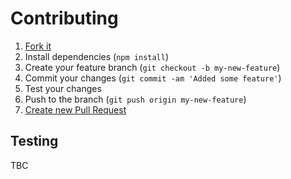 # Contributing

1. [Fork it](https://help.github.com/articles/fork-a-repo/)
2. Install dependencies (`npm install`)
3. Create your feature branch (`git checkout -b my-new-feature`)
4. Commit your changes (`git commit -am 'Added some feature'`)
5. Test your changes
6. Push to the branch (`git push origin my-new-feature`)
7. [Create new Pull Request](https://help.github.com/articles/creating-a-pull-request/)

## Testing

TBC